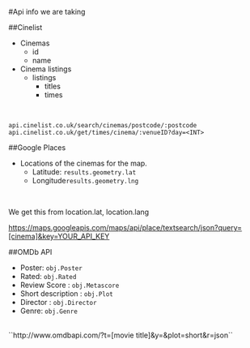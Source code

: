 #Api info we are taking 

##Cinelist

* Cinemas	
	* id
	* name	 
* Cinema listings
	* listings
		* titles 
		* times 
<br>

``api.cinelist.co.uk/search/cinemas/postcode/:postcode``
``api.cinelist.co.uk/get/times/cinema/:venueID?day=<INT>``


##Google Places 
* Locations of the cinemas for the map.
	* Latitude: ``results.geometry.lat``
	* Longitude``results.geometry.lng``
<br>

We get this from location.lat, location.lang

https://maps.googleapis.com/maps/api/place/textsearch/json?query=[cinema]&key=YOUR_API_KEY

##OMDb API
* Poster: `obj.Poster`
* Rated: `obj.Rated`
* Review Score : `obj.Metascore`
* Short description : `obj.Plot`
* Director : `obj.Director`
* Genre: `obj.Genre`


<br>
``http://www.omdbapi.com/?t=[movie title]&y=&plot=short&r=json``